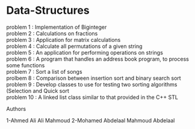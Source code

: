 # Data-Structures

problem 1 : Implementation of Biginteger <br />
problem 2 : Calculations on fractions<br />
problem 3 : Application for matrix calculations<br />
problem 4 : Calculate all permutations of a given string <br />
problem 5 : An application for performing operations on strings<br />
problem 6 : A program that handles an address book program, to process some functions<br />
problem 7 : Sort a list of songs<br />
prolbem 8 : Comparison between insertion sort and binary search sort
problem 9 : Develop classes to use for testing two sorting algorithms (Selection
and Quick sort<br />
problem 10 : A linked list class similar to that provided in the C++ STL<br />


Authors

1-Ahmed Ali Ali Mahmoud
2-Mohamed Abdelaal Mahmoud Abdelaal
